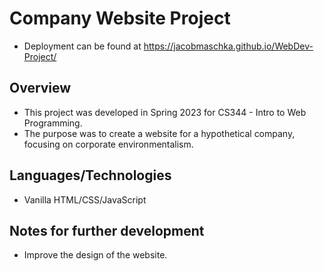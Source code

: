 # Company Website Project
- Deployment can be found at https://jacobmaschka.github.io/WebDev-Project/
## Overview
- This project was developed in Spring 2023 for CS344 - Intro to Web Programming.
- The purpose was to create a website for a hypothetical company, focusing on corporate environmentalism.
## Languages/Technologies
- Vanilla HTML/CSS/JavaScript
## Notes for further development
- Improve the design of the website.
